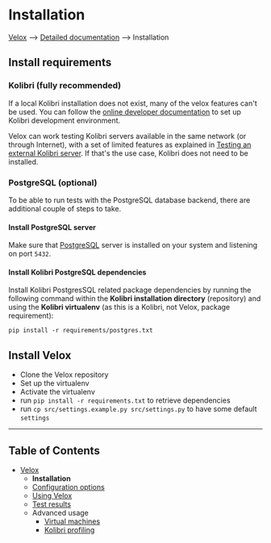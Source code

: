 # Installation

[Velox](../README.md) ⟶ [Detailed documentation](../README.md#detailed-documentation) ⟶ Installation


## Install requirements

### Kolibri (fully recommended)
If a local Kolibri installation does not exist, many of the velox features can't be used. You can follow the [online developer documentation](http://kolibri-dev.readthedocs.io/en/develop/) to set up Kolibri development environment.

Velox can work testing Kolibri servers available in the same network (or through Internet), with a set of limited features as explained in [Testing an external Kolibri server](./using-velox-externally.md). If that's the use case, Kolibri does not need to be installed.

### PostgreSQL (optional)
To be able to run tests with the PostgreSQL database backend, there are additional couple of steps to take.
#### Install PostgreSQL server
Make sure that [PostgreSQL](https://www.postgresql.org/) server is installed on your system and listening on port `5432`.
#### Install Kolibri PostgreSQL dependencies
Install Kolibri PostgresSQL related package dependencies by running the following command within the **Kolibri installation directory** (repository) and using the **Kolibri virtualenv** (as this is a Kolibri, not Velox, package requirement):

```pip install -r requirements/postgres.txt```

## Install Velox
- Clone the Velox repository
- Set up the virtualenv
- Activate the virtualenv
- run `pip install -r requirements.txt` to retrieve dependencies
- run `cp src/settings.example.py src/settings.py` to have some default `settings`

------

## Table of Contents

- [Velox](../README.md)
  - **Installation**
  - [Configuration options](./configuration-options.md)
  - [Using Velox](./using-velox.md)
  - [Test results](./test-results.md)
  - Advanced usage
    - [Virtual machines](./advanced-usage-vms.md)
    - [Kolibri profiling](./advanced-usage-profiling.md)
